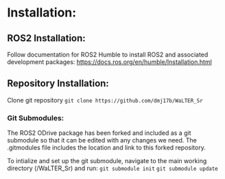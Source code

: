 # Installation:
## ROS2 Installation:
Follow documentation for ROS2 Humble to install ROS2 and associated development packages:
https://docs.ros.org/en/humble/Installation.html

## Repository Installation:
Clone git repository 
```git clone https://github.com/dmj17b/WaLTER_Sr```

### Git Submodules:
The ROS2 ODrive package has been forked and included as a git submodule so that it can be edited with any changes we need. The .gitmodules file includes the location and link to this forked repository.

To intialize and set up the git submodule, navigate to the main working directory (/WaLTER_Sr) and run:
```git submodule init```
```git submodule update```
